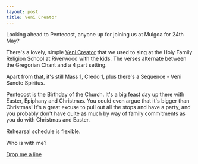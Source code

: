 ```yaml
---
layout: post
title: Veni Creator
---
```


Looking ahead to Pentecost, anyone up for joining us at Mulgoa for 24th May?

There's a lovely, simple [Veni Creator](http://musique.liturgique.free.fr/partitions/Veni%20Creator%20-%20Chanoine%20COUTURIER%20-%202p.pdf) that we used to sing at the Holy Family Religion School at Riverwood with the kids.  The verses alternate between the Gregorian Chant and a 4 part setting.

Apart from that, it's still Mass 1, Credo 1, plus there's a Sequence - Veni Sancte Spiritus.

Pentecost is the Birthday of the Church.  It's a big feast day up there with Easter, Epiphany and Christmas.  You could even argue that it's bigger than Christmas!  It's a great excuse to pull out all the stops and have a party, and you probably don't have quite as much by way of family commitments as you do with Christmas and Easter.

Rehearsal schedule is flexible.

Who is with me?

[Drop me a line](mailto:veronica@brandt.id.au)
